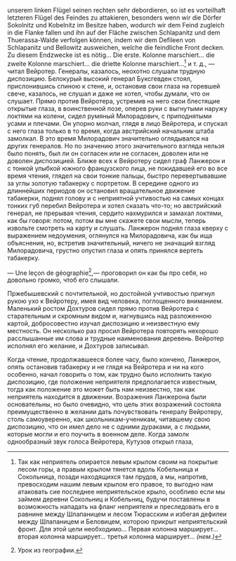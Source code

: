 unserem linken Flügel seinen rechten sehr debordieren, so ist es vorteilhaft letzteren Flügel des Feindes zu attakieren, besonders wenn wir die Dörfer Sokolnitz und Kobelnitz im Besitze haben, wodurch wir dem Feind zugleich in die Flanke fallen und ihn auf der Fläche zwischen Schlapanitz und dem Thuerassa-Walde verfolgen können, indem wir dem Defileen von Schlapanitz und Bellowitz ausweichen, welche die feindliche Front decken. Zu diesem Endzwecke ist es nötig… Die erste. Kolonne marschiert… die zweite Kolonne marschiert… die driette Kolonne marschiert…[^350] и т. д., — читал Вейротер. Генералы, казалось, неохотно слушали трудную диспозицию. Белокурый высокий генерал Буксгевден стоял, прислонившись спиною к стене, и, остановив свои глаза на горевшей свече, казалось, не слушал и даже не хотел, чтобы думали, что он слушает. Прямо против Вейротера, устремив на него свои блестящие открытые глаза, в воинственной позе, оперев руки с выгнутыми наружу локтями на колени, сидел румяный Милорадович, с приподнятыми усами и плечами. Он упорно молчал, глядя в лицо Вейротера, и спускал с него глаза только в то время, когда австрийский начальник штаба замолкал. В это время Милорадович значительно оглядывался на других генералов. Но по значению этого значительного взгляда нельзя было понять, был ли он согласен или не согласен, доволен или не доволен диспозицией. Ближе всех к Вейротеру сидел граф Ланжерон и с тонкой улыбкой южного французского лица, не покидавшей его во все время чтения, глядел на свои тонкие пальцы, быстро перевертывавшие за углы золотую табакерку с портретом. В середине одного из длиннейших периодов он остановил вращательное движение табакерки, поднял голову и с неприятной учтивостью на самых концах тонких губ перебил Вейротера и хотел сказать что-то; но австрийский генерал, не прерывая чтения, сердито нахмурился и замахал локтями, как бы говоря: потом, потом вы мне скажете свои мысли, теперь извольте смотреть на карту и слушать. Ланжерон поднял глаза кверху с выражением недоумения, оглянулся на Милорадовича, как бы ища объяснения, но, встретив значительный, ничего не значащий взгляд Милорадовича, грустно опустил глаза и опять принялся вертеть табакерку.

— Une leçon de géographie[^351],— проговорил он как бы про себя, но довольно громко, чтоб его слышали.

Пржебышевский с почтительной, но достойной учтивостью пригнул рукою ухо к Вейротеру, имея вид человека, поглощенного вниманием. Маленький ростом Дохтуров сидел прямо против Вейротера с старательным и скромным видом и, нагнувшись над разложенною картой, добросовестно изучал диспозицию и неизвестную ему местность. Он несколько раз просил Вейротера повторять нехорошо расслышанные им слова и трудные наименования деревень. Вейротер исполнял его желание, и Дохтуров записывал.

Когда чтение, продолжавшееся более часу, было кончено, Ланжерон, опять остановив табакерку и не глядя на Вейротера и ни на кого особенно, начал говорить о том, как трудно было исполнить такую диспозицию, где положение неприятеля предполагается известным, тогда как положение это может быть нам неизвестно, так как неприятель находится в движении. Возражения Ланжерона были основательны, но было очевидно, что цель этих возражений состояла преимущественно в желании дать почувствовать генералу Вейротеру, столь самоуверенно, как школьникам-ученикам, читавшему свою диспозицию, что он имел дело не с одними дураками, а с людьми, которые могли и его поучить в военном деле. Когда замолк однообразный звук голоса Вейротера, Кутузов открыл глаза,

[^350]: Так как неприятель опирается левым крылом своим на покрытые лесом горы, а правым крылом тянется вдоль Кобельница и Сокольница, позади находящихся там прудов, а мы, напротив, превосходим нашим левым крылом его правое, то выгодно нам атаковать сие последнее неприятельское крыло, особливо если мы займем деревни Сокольниц и Кобельниц, будучи поставлены в возможность нападать на фланг неприятеля и преследовать его в равнине между Шлапаницем и лесом Тюрасским и избегая дефилеи между Шлапаницем и Беловицем, которою прикрыт неприятельский фронт. Для этой цели необходимо… Первая колонна марширует… вторая колонна марширует… третья колонна марширует… *(нем.)*

[^351]: Урок из географии.